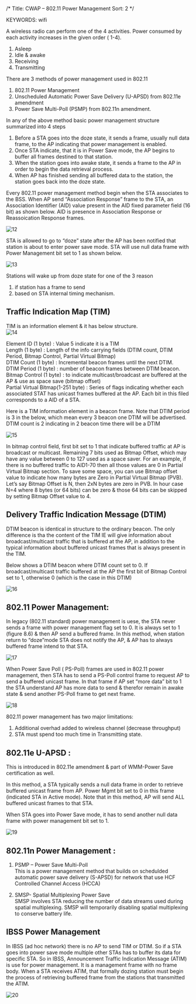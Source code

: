 /*
 Title: CWAP – 802.11 Power Management
 Sort: 2
 */
 
KEYWORDS: wifi

A wireless radio can perform one of the 4 activities. Power consumed by each activity increases in the given order ( 1-4).  
1. Asleep 
2. Idle & awake  
3. Receiving  
4. Transmitting  

There are 3 methods of power management used in 802.11  
1. 802.11 Power Management  
2. Unscheduled Automatic Power Save Delivery (U-APSD) from 802.11e amendment  
3. Power Save Multi-Poll (PSMP) from 802.11n amendment.  

In any of the above method basic power management structure summarized into 4 steps  
1. Before a STA goes into the doze state, it sends a frame, usually null data frame, to the AP indicating that power management is enabled.  
2. Once STA indicate, that it is in Power Save mode, the AP begins to buffer all frames destined to that station.  
3. When the station goes into awake state, it sends a frame to the AP in order to begin the data retrieval process.  
4. When AP has finished sending all buffered data to the station, the station goes back into the doze state.  

Every 802.11 power management method begin when the STA associates to the BSS. When AP send “Association Response” frame to the STA, an Association Identifier (AID) value present in the AID fixed parameter field (16 bit) as shown below. AID is presence in Association Response or Reassoication Response frames.  

![12](%image_url%/2016/2016031512.png)

STA is allowed to go to “doze” state after the AP has been notified that station is about to enter power save mode. STA will use null data frame with Power Management bit set to 1  as shown below.  

![13](%image_url%/2016/2016031513.png)

Stations will wake up from doze state for one of the 3 reason  
1. if station has a frame to send  
2. based on STA internal timing mechanism.  

## Traffic Indication Map (TIM)  
TIM is an information element & it has below structure.  
![14](%image_url%/2016/2016031514.png)

Element ID (1 byte) : Value 5 indicate it is a TIM  
Length       (1 byte) : Length of the info carrying fields (DTIM count, DTIM Period, Bitmap Control, Partial Virtual Bitmap)  
DTIM Count (1 byte) : Incremental beacon frames until the next DTIM.  
DTIM Period (1 byte) : number of beacon frames between DTIM beacon.  
Bitmap Control (1 byte) : to indicate multicast/broadcast are buffered at the AP & use as space save (bitmap offset)  
Partial Virtual Bitmap(1-251 byte) : Series of flags indicating whether each associated STAT has unicast frames buffered at the AP. Each bit in this filed corresponds to a AID of a STA.  

Here is a TIM information element in a beacon frame. Note that DTIM period is 3 in the below, which mean every 3 beacon one DTIM will be advertised. DTIM count is 2 indicating in 2 beacon time there will be a DTIM  

![15](%image_url%/2016/2016031515.png)

In bitmap control field, first bit set to 1 that indicate buffered traffic at AP is broadcast or multicast. Remaining 7 bits used as Bitmap Offset, which may have any value  between 0 to 127 used as a space saver. For an example, if there is no buffered traffic to AID1-70 then all those values are 0 in Partial Virtual Bitmap section. To save some space, you can use Bitmap offset value to indicate how many bytes are Zero in Partial Virtual Bitmap (PVB). Let’s say Bitmap Offset is N, then 2xN bytes are zero in PVB. In hour case N=4 where 8 bytes (or 64 bits) can be zero & those 64 bits can be skipped by setting Bitmap Offset value to 4.  

## Delivery Traffic Indication Message (DTIM)  
DTIM beacon is identical in structure to the ordinary beacon. The only difference is tha the content of the TIM IE will give information about broadcast/multicast traffic that is buffered at the AP, in addition to  the typical information about buffered unicast frames that is always present in the TIM.  

Below shows a DTIM beacon where DTIM count set to 0. If broadcast/multicast traffic buffered at the AP the first bit of Bitmap Control set to 1, otherwise 0 (which is the case in this DTIM)  

![16](%image_url%/2016/2016031516.png)

## 802.11 Power Management:  
In legacy (802.11 standard) power management is uese,  the STA never sends a frame with power management flag set to 0. It is always set to 1 (figure 8.6) & then AP send a buffered frame. In this method, when station return to “doze”mode STA does not notify the AP, & AP has to always buffered frame intend to that STA.  

![17](%image_url%/2016/2016031517.png)

When Power Save Poll ( PS-Poll) frames are used in 802.11 power management, then STA has to send a PS-Poll control frame to request AP to send a buffered unicast frame. In that frame if AP set “more data” bit to 1 the STA understand AP has more data to send & therefor remain in awake state & send another PS-Poll frame to get next frame.  

![18](%image_url%/2016/2016031518.png)

802.11 power management has two major limitations:  
1. Additional overhad added to wireless channel (decrease throughput)  
2. STA must spend too much time in Transmitting state.  

## 802.11e U-APSD :  
This is introduced in 802.11e amendment & part of WMM-Power Save certification as well.  

In this method, a STA typically sends a null data frame in order to  retrieve buffered unicast frame from AP. Power Mgmt bit set to 0 in this frame (indicated STA in Active mode). Note that in this method, AP will send ALL buffered unicast frames to that STA.  

When STA goes into Power Save mode, it has to send another null data frame with power management bit set to 1.  

![19](%image_url%/2016/2016031519.png)

## 802.11n Power Management :  
1. PSMP – Power Save Multi-Poll  
This is a power management method that builds on schedulded automatic power save delivery (S-APSD) for network that use HCF Controlled Channel Access (HCCA)

2. SMSP-  Spatial Multiplexing Power Save  
SMSP involves STA reducing the number of data streams used during spatial multiplexing. SMSP will temporarily disabling spatial multiplexing to conserve battery life.  

## IBSS Power Management  
In IBSS (ad hoc network) there is no AP to send TIM or DTIM. So if a STA goes into power save mode multiple other STAs has to buffer its data for specific STA. So in IBSS, Announcement Traffic Indication Message (ATIM) is use for power management. It is a management frame with no frame body. When a STA receives ATIM, that formally dozing station must begin the process of retrieving buffered frame from the stations that transmitted the ATIM.   

![20](%image_url%/2016/2016031520.png)

